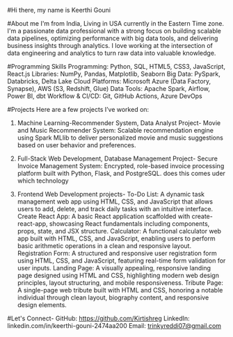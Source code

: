 #Hi there, my name is Keerthi Gouni

#About me
I'm from India, Living in USA currently in the Eastern Time zone. 
I'm a passionate data professional with a strong focus on building scalable data pipelines, optimizing performance with big data tools, and delivering business insights through analytics. I love working at the intersection of data engineering and analytics to turn raw data into valuable knowledge.

#Programming Skills
Programming: Python, SQL, HTML5, CSS3, JavaScript, React.js
Libraries: NumPy, Pandas, Matplotlib, Seaborn
Big Data: PySpark, Databricks, Delta Lake
Cloud Platforms: Microsoft Azure (Data Factory, Synapse), AWS (S3, Redshift, Glue)
Data Tools: Apache Spark, Airflow, Power BI, dbt
Workflow & CI/CD: Git, GitHub Actions, Azure DevOps


#Projects
Here are a few projects I’ve worked on:
1. Machine Learning-Recommender System, Data Analyst Project-
   Movie and Music Recommender System: Scalable recommendation engine using Spark MLlib to deliver personalized movie and music suggestions based on user behavior and preferences.

2. Full-Stack Web Development, Database Management Project-
   Secure Invoice Management System: Encrypted, role-based invoice processing platform built with Python, Flask, and PostgreSQL. does this comes uder which technology

3. Frontend Web Development projects-
   To-Do List: A dynamic task management web app using HTML, CSS, and JavaScript that allows users to add, delete, and track daily tasks with an intuitive interface.
   Create React App: A basic React application scaffolded with create-react-app, showcasing React fundamentals including components, props, state, and JSX structure.
   Calculator: A functional calculator web app built with HTML, CSS, and JavaScript, enabling users to perform basic arithmetic operations in a clean and responsive layout.
   Registration Form: A structured and responsive user registration form using HTML, CSS, and JavaScript, featuring real-time form validation for user inputs.
   Landing Page: A visually appealing, responsive landing page designed using HTML and CSS, highlighting modern web design principles, layout structuring, and mobile responsiveness.
   Tribute Page: A single-page web tribute built with HTML and CSS, honoring a notable individual through clean layout, biography content, and responsive design elements.

#Let's Connect-
⁠GitHub: https://github.com/Kirtishreg
⁠LinkedIn: linkedin.com/in/keerthi-gouni-2474aa200
Email: trinkyreddi07@gmail.com







